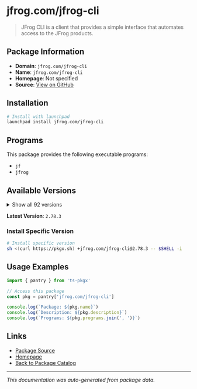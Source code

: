 # jfrog.com/jfrog-cli

> JFrog CLI is a client that provides a simple interface that automates access to the JFrog products.

## Package Information

- **Domain**: `jfrog.com/jfrog-cli`
- **Name**: `jfrog.com/jfrog-cli`
- **Homepage**: Not specified
- **Source**: [View on GitHub](https://github.com/pkgxdev/pantry/tree/main/projects/jfrog.com/jfrog-cli/package.yml)

## Installation

```bash
# Install with launchpad
launchpad install jfrog.com/jfrog-cli
```

## Programs

This package provides the following executable programs:

- `jf`
- `jfrog`

## Available Versions

<details>
<summary>Show all 92 versions</summary>

- `2.78.3`, `2.78.2`, `2.78.1`, `2.78.0`, `2.77.0`
- `2.76.1`, `2.76.0`, `2.75.1`, `2.75.0`, `2.74.1`
- `2.74.0`, `2.73.3`, `2.73.2`, `2.73.0`, `2.72.5`
- `2.72.4`, `2.72.3`, `2.72.2`, `2.72.1`, `2.72.0`
- `2.71.5`, `2.71.4`, `2.71.3`, `2.71.2`, `2.71.1`
- `2.71.0`, `2.70.0`, `2.69.0`, `2.68.0`, `2.67.0`
- `2.66.0`, `2.65.0`, `2.64.1`, `2.64.0`, `2.63.2`
- `2.63.1`, `2.63.0`, `2.62.2`, `2.62.1`, `2.62.0`
- `2.61.2`, `2.61.1`, `2.61.0`, `2.60.0`, `2.59.1`
- `2.59.0`, `2.58.2`, `2.58.1`, `2.57.1`, `2.57.0`
- `2.56.1`, `2.56.0`, `2.55.0`, `2.54.0`, `2.53.2`
- `2.53.1`, `2.52.10`, `2.52.9`, `2.52.8`, `2.52.7`
- `2.52.6`, `2.52.5`, `2.52.4`, `2.52.3`, `2.52.2`
- `2.52.1`, `2.52.0`, `2.51.1`, `2.51.0`, `2.50.4`
- `2.50.2`, `2.50.1`, `2.50.0`, `2.49.2`, `2.49.1`
- `2.49.0`, `2.48.0`, `2.47.0`, `2.46.3`, `2.46.2`
- `2.46.1`, `2.46.0`, `2.45.0`, `2.44.1`, `2.44.0`
- `2.43.1`, `2.43.0`, `2.42.1`, `2.42.0`, `2.41.1`
- `2.41.0`, `2.40.0`

</details>

**Latest Version**: `2.78.3`

### Install Specific Version

```bash
# Install specific version
sh <(curl https://pkgx.sh) +jfrog.com/jfrog-cli@2.78.3 -- $SHELL -i
```

## Usage Examples

```typescript
import { pantry } from 'ts-pkgx'

// Access this package
const pkg = pantry['jfrog.com/jfrog-cli']

console.log(`Package: ${pkg.name}`)
console.log(`Description: ${pkg.description}`)
console.log(`Programs: ${pkg.programs.join(', ')}`)
```

## Links

- [Package Source](https://github.com/pkgxdev/pantry/tree/main/projects/jfrog.com/jfrog-cli/package.yml)
- [Homepage](#)
- [Back to Package Catalog](../../../package-catalog.md)

---

*This documentation was auto-generated from package data.*
